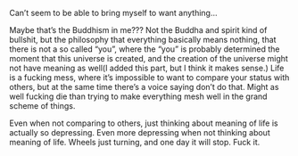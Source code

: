 Can’t seem to be able to bring myself to want anything…

Maybe that’s the Buddhism in me??? Not the Buddha and spirit kind of bullshit, but the philosophy that everything basically means nothing, that there is not a so called “you”, where the “you” is probably determined the moment that this universe is created, and the creation of the universe might not have meaning as well(I added this part, but I think it makes sense.) Life is a fucking mess, where it’s impossible to want to compare your status with others, but at the same time there’s a voice saying don’t do that. Might as well fucking die than trying to make everything mesh well in the grand scheme of things.

Even when not comparing to others, just thinking about meaning of life is actually so depressing. Even more depressing when not thinking about meaning of life. Wheels just turning, and one day it will stop. Fuck it.
